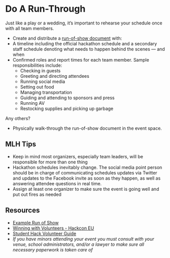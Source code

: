 # Do A Run-Through

Just like a play or a wedding, it’s important to rehearse your schedule once with all team members.

* Create and distribute a [run-of-show document](https://docs.google.com/spreadsheets/d/1e2B4-AYUU3Y0xFmiTGLYfRosP2IdXxF1Ud5GvGh-6cE/edit?usp=sharing) with:
* A timeline including the official hackathon schedule and a secondary staff schedule denoting what needs to happen behind the scenes — and when
* Confirmed roles and report times for each team member. Sample responsibilities include:
  * Checking in guests
  * Greeting and directing attendees
  * Running social media
  * Setting out food
  * Managing transportation
  * Guiding and attending to sponsors and press
  * Running AV
  * Restocking supplies and picking up garbage

Any others?

* Physically walk-through the run-of-show document in the event space.

## MLH Tips

* Keep in mind most organizers, especially team leaders, will be responsible for more than one thing
* Hackathon schedules inevitably change. The social media point person should be in charge of communicating schedules updates via Twitter and updates to the Facebook invite as soon as they happen, as well as answering attendee questions in real time.
* Assign at least one organizer to make sure the event is going well and put out fires as needed

## Resources

* [Example Run of Show](https://docs.google.com/spreadsheets/d/1e2B4-AYUU3Y0xFmiTGLYfRosP2IdXxF1Ud5GvGh-6cE/edit?usp=sharing)
* [Winning with Volunteers - Hackcon EU](https://www.youtube.com/watch?v=59EYS0JkLWk&t=915s)
* [Student Hack Volunteer Guide](https://github.com/MLH/mlh-hackathon-organizer-guide/blob/master/Organizer-Resources/StudentHack%20Volunteer%20Guide.docx?raw=true)
* _If you have minors attending your event you must consult with your venue, school administrators, and/or a lawyer to make sure all necessary paperwork is taken care of_

